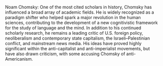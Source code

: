 Noam Chomsky: One of the most cited scholars in history, Chomsky has influenced a broad array of academic fields. He is widely recognized as a paradigm shifter who helped spark a major revolution in the human sciences, contributing to the development of a new cognitivistic framework for the study of language and the mind. In addition to his continued scholarly research, he remains a leading critic of U.S. foreign policy, neoliberalism and contemporary state capitalism, the Israeli–Palestinian conflict, and mainstream news media. His ideas have proved highly significant within the anti-capitalist and anti-imperialist movements, but have also drawn criticism, with some accusing Chomsky of anti-Americanism.
